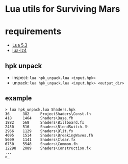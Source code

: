 # Lua utils for Surviving Mars

# requirements

* [Lua 5.3](https://www.lua.org)
* [lua-lz4](https://github.com/witchu/lua-lz4)

## hpk unpack

* inspect: ````lua hpk_unpack.lua <input.hpk>````
* unpack: ````lua hpk_unpack.lua <input.hpk> <output_dir>````

## example

````
> lua hpk_unpack.lua Shaders.hpk
36      382     ProjectShaders\Const.fh
418     1464    Shaders\Base.fh
1882    568     Shaders\Billboard.fx
2450    516     Shaders\BlendSwitch.fh
2966    1129    Shaders\Blit.fx
4095    1514    Shaders\BreakingWaves.fh
5609    1141    Shaders\Clear.fx
6750    5548    Shaders\Common.fh
12298   2089    Shaders\Construction.fx
...
>_
````
